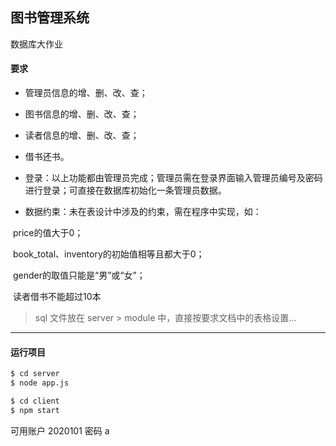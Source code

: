## 图书管理系统

数据库大作业

#### 要求

* 管理员信息的增、删、改、查；

* 图书信息的增、删、改、查；

* 读者信息的增、删、改、查；

* 借书还书。

* 登录：以上功能都由管理员完成；管理员需在登录界面输入管理员编号及密码进行登录；可直接在数据库初始化一条管理员数据。

* 数据约束：未在表设计中涉及的约束，需在程序中实现，如：

​        price的值大于0；

​        book_total、inventory的初始值相等且都大于0；

​        gender的取值只能是“男”或“女”；

​        读者借书不能超过10本

>  sql 文件放在 server > module 中，直接按要求文档中的表格设置...

***

#### 运行项目

```bash
$ cd server
$ node app.js
```

```bash
$ cd client
$ npm start
```

可用账户 2020101 密码 a
